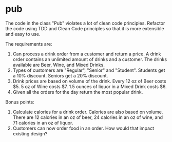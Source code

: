 # pub

The code in the class "Pub" violates a lot of clean code principles.  Refactor the code using TDD and Clean Code principles so that it
is more extensible and easy to use.

The requirements are:

1) Can process a drink order from a customer and return a price.  A drink order contains an unlimited amount of drinks and a customer.  The drinks available are Beer, Wine, and Mixed Drinks.
2) Types of customers are "Regular", "Senior" and "Student".  Students get a 10% discount.  Seniors get a 20% discount.
3) Drink prices are based on volume of the drink.  Every 12 oz of Beer costs $5.  5 oz of Wine costs $7.  1.5 ounces of liquor in a Mixed Drink costs $6.
4) Given all the orders for the day return the most popular drink.

Bonus points:

1) Calculate calories for a drink order.  Calories are also based on volume.  There are 12 calories in an oz of beer, 24 calories in an oz of wine, and 71 calories in an oz of liquor.
2) Customers can now order food in an order.  How would that impact existing design?

